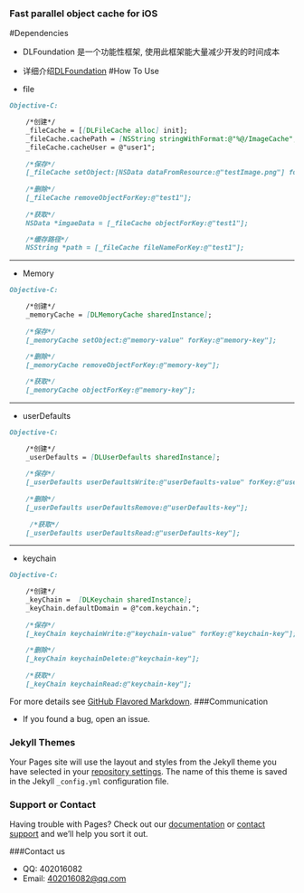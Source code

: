 
### Fast parallel object cache for iOS

#Dependencies
* DLFoundation 是一个功能性框架, 使用此框架能大量减少开发的时间成本
* 详细介绍[DLFoundation]()
#How To Use

* file
```markdown
Objective-C:

    /*创建*/
    _fileCache = [[DLFileCache alloc] init];
    _fileCache.cachePath = [NSString stringWithFormat:@"%@/ImageCache", [DLSandbox libCachePath]];
    _fileCache.cacheUser = @"user1";
    
    /*保存*/
    [_fileCache setObject:[NSData dataFromResource:@"testImage.png"] forKey:@"test1"];
    
    /*删除*/
    [_fileCache removeObjectForKey:@"test1"];
    
    /*获取*/
    NSData *imgaeData = [_fileCache objectForKey:@"test1"];

    /*缓存路径*/
    NSString *path = [_fileCache fileNameForKey:@"test1"];
```

-------

* Memory
```markdown
Objective-C:

    /*创建*/
    _memoryCache = [DLMemoryCache sharedInstance];
    
    /*保存*/
    [_memoryCache setObject:@"memory-value" forKey:@"memory-key"];
    
    /*删除*/
    [_memoryCache removeObjectForKey:@"memory-key"];

    /*获取*/
    [_memoryCache objectForKey:@"memory-key"];
```
-------

* userDefaults
```markdown
Objective-C:

    /*创建*/
    _userDefaults = [DLUserDefaults sharedInstance];
    
    /*保存*/
    [_userDefaults userDefaultsWrite:@"userDefaults-value" forKey:@"userDefaults-key"];
    
    /*删除*/
    [_userDefaults userDefaultsRemove:@"userDefaults-key"];
    
     /*获取*/
    [_userDefaults userDefaultsRead:@"userDefaults-key"];

```
-------

* keychain
```markdown
Objective-C:

    /*创建*/
    _keyChain =  [DLKeychain sharedInstance];
    _keyChain.defaultDomain = @"com.keychain.";
    
    /*保存*/
    [_keyChain keychainWrite:@"keychain-value" forKey:@"keychain-key"];
    
    /*删除*/
    [_keyChain keychainDelete:@"keychain-key"];
    
    /*获取*/
    [_keyChain keychainRead:@"keychain-key"];
```

For more details see [GitHub Flavored Markdown](https://github.com/LimingZou).
###Communication
* If you found a bug, open an issue.
### Jekyll Themes

Your Pages site will use the layout and styles from the Jekyll theme you have selected in your [repository settings](https://github.com/LimingZou/dl-cache-ios-1/settings). The name of this theme is saved in the Jekyll `_config.yml` configuration file.

### Support or Contact

Having trouble with Pages? Check out our [documentation](https://help.github.com/categories/github-pages-basics/) or [contact support](https://github.com/contact) and we’ll help you sort it out.

###Contact us
* QQ: 402016082
* Email: 402016082@qq.com


